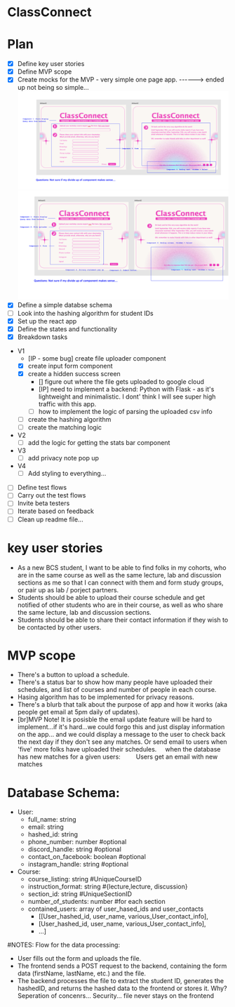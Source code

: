 # ClassConnect

# Plan

- [x] Define key user stories
- [x] Define MVP scope
- [x] Create mocks for the MVP - very simple one page app.
      ------> ended up not being so simple...
      ![mock](/docs/mock.png)
      ![mock with components](/docs/mvp-mock-with-components.png)
- [x] Define a simple databse schema
- [ ] Look into the hashing algorithm for student IDs
- [X] Set up the react app
- [X] Define the states and functionality
- [X] Breakdown tasks
- V1
  - [IP - some bug] create file uploader component
  - [x] create input form component
  - [x] create a hidden success screen
    - [] figure out where the file gets uploaded to google cloud
    - [IP] need to implement a backend: Python with Flask - as it's lightweight and minimalistic. I dont' think I will see super high traffic with this app.
    - [ ] how to implement the logic of parsing the uploaded csv info
  - [ ] create the hashing algorithm
  - [ ] create the matching logic
- V2
  - [ ] add the logic for getting the stats bar component
- V3
  - [ ] add privacy note pop up
- V4
  - [ ] Add styling to everything...
- [ ] Define test flows
- [ ] Carry out the test flows
- [ ] Invite beta testers
- [ ] Iterate based on feedback
- [ ] Clean up readme file...

# key user stories

- As a new BCS student, I want to be able to find folks in my cohorts, who are in the same course as well as the same lecture, lab and discussion sections as me so that I can connect with them and form study groups, or pair up as lab / porject partners.
- Students should be able to upload their course schedule and get notified of other students who are in their course, as well as who share the same lecture, lab and discussion sections.
- Students should be able to share their contact information if they wish to be contacted by other users.

# MVP scope

- There's a button to upload a schedule.
- There's a status bar to show how many people have uploaded their schedules, and list of courses and number of people in each course.
- Hasing algorithm has to be implemented for privacy reasons.
- There's a blurb that talk about the purpose of app and how it works (aka people get email at 5pm daily of updates).
- [br]MVP Note! It is posisble the email update feature will be hard to implement...if it's hard...we could forgo this and just display information on the app... and we could display a message to the user to check back the next day if they don't see any matches. Or send email to users when 'five' more folks have uploaded their schedules.
  &nbsp;&nbsp;&nbsp;&nbsp;when the database has new matches for a given users:
  &nbsp;&nbsp;&nbsp;&nbsp;&nbsp;&nbsp;&nbsp;&nbsp;Users get an email with new matches

# Database Schema:

- User:
  - full_name: string
  - email: string
  - hashed_id: string
  - phone_number: number #optional
  - discord_handle: string #optional
  - contact_on_facebook: boolean #optional
  - instagram_handle: string #optional
- Course:
  - course_listing: string #UniqueCourseID
  - instruction_format: string #{lecture,lecture, discussion}
  - section_id: string #UniqueSectionID
  - number_of_students: number #for each section
  - contained_users: array of user_hased_ids and user_contacts
    - [[User_hashed_id, user_name, various_User_contact_info],
    - [User_hashed_id, user_name, various_User_contact_info],
    - ...]

#NOTES:
Flow for the data processing:

- User fills out the form and uploads the file.
- The frontend sends a POST request to the backend, containing the form data (firstName, lastName, etc.) and the file.
- The backend processes the file to extract the student ID, generates the hashedID, and returns the hashed data to the frontend or stores it.
  Why?
  Seperation of concenrs...
  Security... file never stays on the frontend
